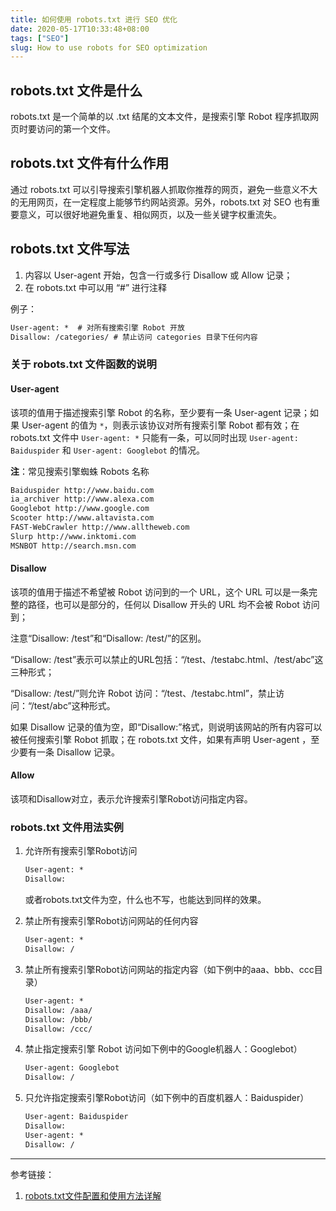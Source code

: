 ```yaml
---
title: 如何使用 robots.txt 进行 SEO 优化
date: 2020-05-17T10:33:48+08:00
tags: ["SEO"]
slug: How to use robots for SEO optimization
---
```


## robots.txt 文件是什么

robots.txt 是一个简单的以 .txt 结尾的文本文件，是搜索引擎 Robot 程序抓取网页时要访问的第一个文件。

## robots.txt 文件有什么作用

通过 robots.txt 可以引导搜索引擎机器人抓取你推荐的网页，避免一些意义不大的无用网页，在一定程度上能够节约网站资源。另外，robots.txt 对 SEO 也有重要意义，可以很好地避免重复、相似网页，以及一些关键字权重流失。

## robots.txt 文件写法

1. 内容以 User-agent 开始，包含一行或多行 Disallow 或 Allow 记录；
2. 在 robots.txt 中可以用 “#” 进行注释

例子：

```txt
User-agent: *  # 对所有搜索引擎 Robot 开放
Disallow: /categories/ # 禁止访问 categories 目录下任何内容
```

### 关于 robots.txt 文件函数的说明

#### User-agent

该项的值用于描述搜索引擎 Robot 的名称，至少要有一条 User-agent 记录；如果 User-agent 的值为 `*`，则表示该协议对所有搜索引擎 Robot 都有效；在 robots.txt 文件中 `User-agent: *` 只能有一条，可以同时出现 `User-agent: Baiduspider` 和 `User-agent: Googlebot` 的情况。

**注**：常见搜索引擎蜘蛛 Robots 名称

```txt
Baiduspider http://www.baidu.com
ia_archiver http://www.alexa.com
Googlebot http://www.google.com
Scooter http://www.altavista.com
FAST-WebCrawler http://www.alltheweb.com
Slurp http://www.inktomi.com
MSNBOT http://search.msn.com
```

#### Disallow

该项的值用于描述不希望被 Robot 访问到的一个 URL，这个 URL 可以是一条完整的路径，也可以是部分的，任何以 Disallow 开头的 URL 均不会被 Robot 访问到；

注意“Disallow: /test”和“Disallow: /test/”的区别。

“Disallow: /test”表示可以禁止的URL包括：“/test、/testabc.html、/test/abc”这三种形式；

“Disallow: /test/”则允许 Robot 访问：“/test、/testabc.html”，禁止访问：“/test/abc”这种形式。

如果 Disallow 记录的值为空，即“Disallow:”格式，则说明该网站的所有内容可以被任何搜索引擎 Robot 抓取；在 robots.txt 文件，如果有声明 User-agent ，至少要有一条 Disallow 记录。

#### Allow

该项和Disallow对立，表示允许搜索引擎Robot访问指定内容。

### robots.txt 文件用法实例

1. 允许所有搜索引擎Robot访问

   ```txt
   User-agent: *
   Disallow:
   ```

   或者robots.txt文件为空，什么也不写，也能达到同样的效果。

2. 禁止所有搜索引擎Robot访问网站的任何内容

   ```txt
   User-agent: *
   Disallow: /
   ```

3. 禁止所有搜索引擎Robot访问网站的指定内容（如下例中的aaa、bbb、ccc目录）

   ```txt
   User-agent: *
   Disallow: /aaa/
   Disallow: /bbb/
   Disallow: /ccc/
   ```

4. 禁止指定搜索引擎 Robot 访问如下例中的Google机器人：Googlebot）

   ```txt
   User-agent: Googlebot
   Disallow: /
   ```

5. 只允许指定搜索引擎Robot访问（如下例中的百度机器人：Baiduspider）

   ```txt
   User-agent: Baiduspider
   Disallow:
   User-agent: *
   Disallow: /
   ```

---

参考链接：

1. [robots.txt文件配置和使用方法详解](https://www.cnblogs.com/Gbeniot/p/4088980.html)
